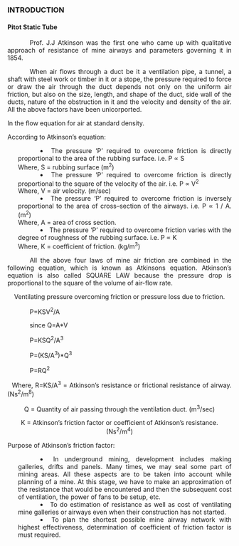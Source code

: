 ### INTRODUCTION<br>

#### Pitot Static Tube

<p style="text-indent:50px;text-align:justify;"> Prof. J.J Atkinson was the first one who came up with qualitative approach of resistance of mine airways and parameters governing it in 1854.</p>


<p style="text-indent:50px;text-align:justify;">When air flows through a duct be it a ventilation pipe, a tunnel, a shaft with steel work or timber in it or a stope, the pressure required to force or draw the air through the duct depends not only on the uniform air friction, but also on the size, length, and shape of the duct, side wall of the ducts, nature of the obstruction in it and the velocity and density of the air. All the above factors have been unicorported. 
</p>

In the flow equation for air at standard density.

According to Atkinson’s equation:

<ul style="text-indent:50px; text-align:justify;list-style-position: inside">
<li>The pressure ‘P’ required to overcome friction is directly proportional to the area of the rubbing surface.  i.e. P ∝ S <br>
Where, S = rubbing surface (m<sup>2</sup>)</li>
<li>The pressure ‘P’ required to overcome friction is directly proportional to the square of the velocity of the air.  i.e.  P ∝ V<sup>2</sup><br>
Where, V = air velocity. (m/sec)</li>
<li> The pressure ‘P’ required to overcome friction is inversely proportional to the area of cross–section of the airways. i.e.  P ∝ 1 / A. (m<sup>2</sup>)<br>
Where, A = area of cross section.</li>
<li>The pressure ‘P’ required to overcome friction varies with the degree of roughness of the rubbing surface. i.e. P ∝ K<br>
Where, K = coefficient of friction. (kg/m<sup>3</sup>)</li>
</ul>

<p style="text-indent:50px;text-align:justify;">All the above four laws of mine air friction are combined in the following equation, which is known as Atkinsons equation. Atkinson’s equation is also called SQUARE LAW because the pressure drop is proportional to the square of the volume of air-flow rate.
</p>

<center>
 
Ventilating pressure overcoming friction or pressure loss due to friction.
<p style="text-indent:50px;text-align:justify">P=KSV<sup>2</sup>/A</p>
<p style="text-indent:50px;text-align:justify">since Q=A*V</p>
<p style="text-indent:50px;text-align:justify">P=KSQ<sup>2</sup>/A<sup>3</sup></p>
<p style="text-indent:50px;text-align:justify">P=(KS/A<sup>3</sup>)*Q<sup>3</sup></p>
<p style="text-indent:50px;text-align:justify">P=RQ<sup>2</sup></p>
<p style="text-indent:10px;text-align:justify">Where, R=KS/A<sup>3</sup> = Atkinson’s resistance or frictional resistance of airway. (Ns<sup>2</sup>/m<sup>8</sup>)</p>

Q = Quantity of air passing through the ventilation duct. (m<sup>3</sup>/sec)

K = Atkinson’s friction factor or coefficient of Atkinson’s resistance. (Ns<sup>2</sup>/m<sup>4</sup>)
</center>

Purpose of Atkinson’s friction factor:

<ul style="text-indent:50px; text-align:justify;list-style-position: inside">
<li>In underground mining, development includes making galleries, drifts and panels. Many times, we may seal some part of mining areas. All these aspects are to be taken into account while planning of a mine. At this stage, we have to make an approximation of the resistance that would be encountered and then the subsequent cost of ventilation, the power of fans to be setup, etc. </li>
<li>To do estimation of resistance as well as cost of ventilating mine galleries or airways even when their construction has not started. </li>
<li>To plan the shortest possible mine airway network with highest effectiveness, determination of coefficient of friction factor is must required.</li>
</ul>


